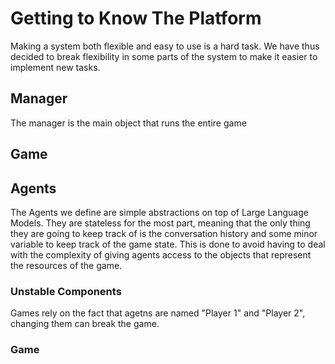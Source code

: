 # Getting to Know The Platform

Making a system both flexible and easy to use is a hard task. We have thus decided to break
flexibility in some parts of the system to make it easier to implement new tasks.



## Manager

The manager is the main object that runs the entire game


## Game


## Agents

The Agents we define are simple abstractions on top of Large Language Models. They are stateless 
for the most part, meaning that the only thing they are going to keep track of is the conversation history and some
minor variable to keep track of the game state. This is done to avoid having to deal with the complexity of 
giving agents access to the objects that represent the resources of the game.


### Unstable Components

Games rely on the fact that agetns are named "Player 1" and "Player 2", changing them can break the game.

### Game

